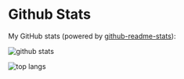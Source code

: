 # Github Stats

My GitHub stats (powered by [github-readme-stats](https://github.com/anuraghazra/github-readme-stats)):

![github stats](https://github-readme-stats.vercel.app/api?username=renovamen1&show_icons=true&hide_title=true&hide_border=true)

![top langs](https://github-readme-stats.vercel.app/api/top-langs/?username=renovamen1&layout=compact&hide_border=true)
